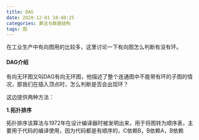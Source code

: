 ```yaml
---
title: DAG
date: 2020-12-01 18:40:25
categories: 算法与数据结构
tags: 图
---
```


在工业生产中有向图用的比较多，这里讨论一下有向图怎么判断有没有环。

#### DAG介绍

有向无环图又叫DAG有向无环图，他描述了整个连通图中不能带有环的子图的情况，那我们在插入顶点时，怎么判断是否会出现环？

这边提供两种方法：

**1.拓扑排序**

拓扑排序该算法与1972年在设计编译器时被发明出来，用于将图转为顺序表，主要用于代码的编译使用，因为代码都是有顺序的，C依赖B，B依赖A，B依赖